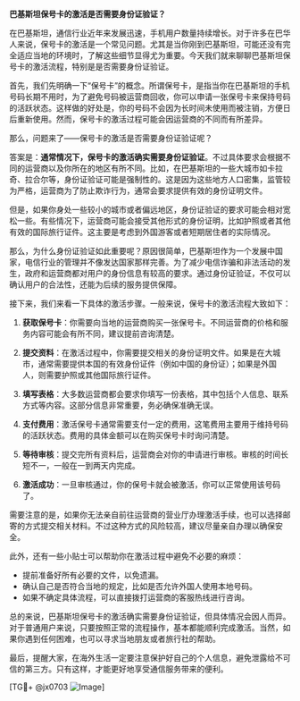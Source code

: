**巴基斯坦保号卡的激活是否需要身份证验证？**

在巴基斯坦，通信行业近年来发展迅速，手机用户数量持续增长。对于许多在巴华人来说，保号卡的激活是一个常见问题。尤其是当你刚到巴基斯坦，可能还没有完全适应当地的环境时，了解这些细节显得尤为重要。今天我们就来聊聊巴基斯坦保号卡的激活流程，特别是是否需要身份证验证。

首先，我们先明确一下“保号卡”的概念。所谓保号卡，是指当你在巴基斯坦的手机号码长期不用时，为了避免号码被运营商回收，你可以申请一张保号卡来保持号码的活跃状态。这样做的好处是，你的号码不会因为长时间未使用而被注销，方便日后重新使用。然而，保号卡的激活过程可能会因运营商的不同而有所差异。

那么，问题来了——保号卡的激活是否需要身份证验证呢？

答案是：**通常情况下，保号卡的激活确实需要身份证验证**。不过具体要求会根据不同的运营商以及你所在的地区有所不同。比如，在巴基斯坦的一些大城市如卡拉奇、拉合尔等，身份证验证可能是强制性的。这是因为这些地方人口密集，监管较为严格，运营商为了防止欺诈行为，通常会要求提供有效的身份证明文件。

但是，如果你身处一些较小的城市或者偏远地区，身份证验证的要求可能会相对宽松一些。有些情况下，运营商可能会接受其他形式的身份证明，比如护照或者其他有效的国际旅行证件。这主要是考虑到外国游客或者短期居住者的实际情况。

那么，为什么身份证验证如此重要呢？原因很简单，巴基斯坦作为一个发展中国家，电信行业的管理并不像发达国家那样完善。为了减少电信诈骗和非法活动的发生，政府和运营商都对用户的身份信息有较高的要求。通过身份证验证，不仅可以确认用户的合法性，还能为后续的服务提供保障。

接下来，我们来看一下具体的激活步骤。一般来说，保号卡的激活流程大致如下：

1. **获取保号卡**：你需要向当地的运营商购买一张保号卡。不同运营商的价格和服务内容可能会有所不同，建议提前咨询清楚。
   
2. **提交资料**：在激活过程中，你需要提交相关的身份证明文件。如果是在大城市，通常需要提供本国的有效身份证件（例如中国的身份证）；如果是外国人，则需要护照或其他国际旅行证件。

3. **填写表格**：大多数运营商都会要求你填写一份表格，其中包括个人信息、联系方式等内容。这部分信息非常重要，务必确保准确无误。

4. **支付费用**：激活保号卡通常需要支付一定的费用，这笔费用主要用于维持号码的活跃状态。费用的具体金额可以在购买保号卡时询问清楚。

5. **等待审核**：提交完所有资料后，运营商会对你的申请进行审核。审核的时间长短不一，一般在一到两天内完成。

6. **激活成功**：一旦审核通过，你的保号卡就会被激活，你可以正常使用该号码了。

需要注意的是，如果你无法亲自前往运营商的营业厅办理激活手续，也可以选择邮寄的方式提交相关材料。不过这种方式的风险较高，建议尽量亲自办理以确保安全。

此外，还有一些小贴士可以帮助你在激活过程中避免不必要的麻烦：

- 提前准备好所有必要的文件，以免遗漏。
- 确认自己是否符合当地的规定，比如是否允许外国人使用本地号码。
- 如果不确定具体流程，可以直接拨打运营商的客服热线进行咨询。

总的来说，巴基斯坦保号卡的激活确实需要身份证验证，但具体情况会因人而异。对于普通用户来说，只要按照正常的流程操作，基本都能顺利完成激活。当然，如果你遇到任何困难，也可以寻求当地朋友或者旅行社的帮助。

最后，提醒大家，在海外生活一定要注意保护好自己的个人信息，避免泄露给不可信的第三方。只有这样，才能更好地享受通信服务带来的便利。

[TG💪+ @jx0703 ![Image](https://github.com/user-attachments/assets/dbca1d08-cadb-493c-b0ec-ad6f7a83f270)]